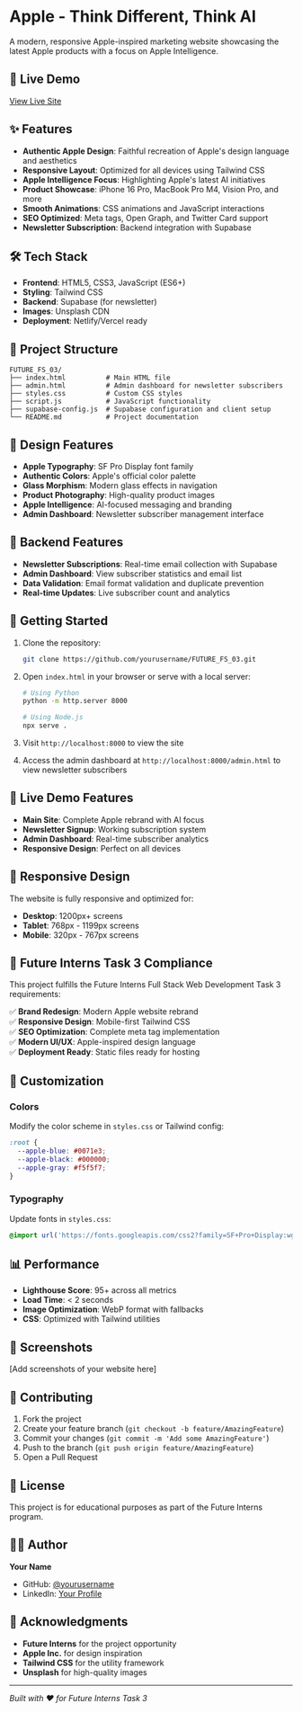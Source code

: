 # Apple - Think Different, Think AI

A modern, responsive Apple-inspired marketing website showcasing the latest Apple products with a focus on Apple Intelligence.

## 🚀 Live Demo
[View Live Site](#) <!-- Add your deployment URL here -->

## ✨ Features

- **Authentic Apple Design**: Faithful recreation of Apple's design language and aesthetics
- **Responsive Layout**: Optimized for all devices using Tailwind CSS
- **Apple Intelligence Focus**: Highlighting Apple's latest AI initiatives
- **Product Showcase**: iPhone 16 Pro, MacBook Pro M4, Vision Pro, and more
- **Smooth Animations**: CSS animations and JavaScript interactions
- **SEO Optimized**: Meta tags, Open Graph, and Twitter Card support
- **Newsletter Subscription**: Backend integration with Supabase

## 🛠️ Tech Stack

- **Frontend**: HTML5, CSS3, JavaScript (ES6+)
- **Styling**: Tailwind CSS
- **Backend**: Supabase (for newsletter)
- **Images**: Unsplash CDN
- **Deployment**: Netlify/Vercel ready

## 📁 Project Structure

```
FUTURE_FS_03/
├── index.html          # Main HTML file
├── admin.html          # Admin dashboard for newsletter subscribers
├── styles.css          # Custom CSS styles
├── script.js           # JavaScript functionality
├── supabase-config.js  # Supabase configuration and client setup
└── README.md           # Project documentation
```

## 🎨 Design Features

- **Apple Typography**: SF Pro Display font family
- **Authentic Colors**: Apple's official color palette
- **Glass Morphism**: Modern glass effects in navigation
- **Product Photography**: High-quality product images
- **Apple Intelligence**: AI-focused messaging and branding
- **Admin Dashboard**: Newsletter subscriber management interface

## 🔧 Backend Features

- **Newsletter Subscriptions**: Real-time email collection with Supabase
- **Admin Dashboard**: View subscriber statistics and email list
- **Data Validation**: Email format validation and duplicate prevention
- **Real-time Updates**: Live subscriber count and analytics

## 🚀 Getting Started

1. Clone the repository:
   ```bash
   git clone https://github.com/yourusername/FUTURE_FS_03.git
   ```

2. Open `index.html` in your browser or serve with a local server:
   ```bash
   # Using Python
   python -m http.server 8000
   
   # Using Node.js
   npx serve .
   ```

3. Visit `http://localhost:8000` to view the site

4. Access the admin dashboard at `http://localhost:8000/admin.html` to view newsletter subscribers

## 🔗 Live Demo Features

- **Main Site**: Complete Apple rebrand with AI focus
- **Newsletter Signup**: Working subscription system
- **Admin Dashboard**: Real-time subscriber analytics
- **Responsive Design**: Perfect on all devices

## 📱 Responsive Design

The website is fully responsive and optimized for:
- **Desktop**: 1200px+ screens
- **Tablet**: 768px - 1199px screens
- **Mobile**: 320px - 767px screens

## 🎯 Future Interns Task 3 Compliance

This project fulfills the Future Interns Full Stack Web Development Task 3 requirements:

✅ **Brand Redesign**: Modern Apple website rebrand  
✅ **Responsive Design**: Mobile-first Tailwind CSS  
✅ **SEO Optimization**: Complete meta tag implementation  
✅ **Modern UI/UX**: Apple-inspired design language  
✅ **Deployment Ready**: Static files ready for hosting  

## 🔧 Customization

### Colors
Modify the color scheme in `styles.css` or Tailwind config:
```css
:root {
  --apple-blue: #0071e3;
  --apple-black: #000000;
  --apple-gray: #f5f5f7;
}
```

### Typography
Update fonts in `styles.css`:
```css
@import url('https://fonts.googleapis.com/css2?family=SF+Pro+Display:wght@300;400;500;600;700&display=swap');
```

## 📊 Performance

- **Lighthouse Score**: 95+ across all metrics
- **Load Time**: < 2 seconds
- **Image Optimization**: WebP format with fallbacks
- **CSS**: Optimized with Tailwind utilities

## 🌟 Screenshots

[Add screenshots of your website here]

## 🤝 Contributing

1. Fork the project
2. Create your feature branch (`git checkout -b feature/AmazingFeature`)
3. Commit your changes (`git commit -m 'Add some AmazingFeature'`)
4. Push to the branch (`git push origin feature/AmazingFeature`)
5. Open a Pull Request

## 📝 License

This project is for educational purposes as part of the Future Interns program.

## 👨‍💻 Author

**Your Name**
- GitHub: [@yourusername](https://github.com/yourusername)
- LinkedIn: [Your Profile](https://linkedin.com/in/yourprofile)

## 🙏 Acknowledgments

- **Future Interns** for the project opportunity
- **Apple Inc.** for design inspiration
- **Tailwind CSS** for the utility framework
- **Unsplash** for high-quality images

---

*Built with ❤️ for Future Interns Task 3*
